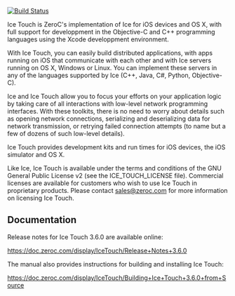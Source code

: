 [![Build Status](https://magnum.travis-ci.com/zeroc-ice/icetouch.svg?token=icxd1yE9Nf6WLivZz2vF&branch=master)](https://magnum.travis-ci.com/zeroc-ice/icetouch)

Ice Touch is ZeroC's implementation of Ice for iOS devices and OS X,
with full support for developpment in the Objective-C and C++
programming languages using the Xcode developpment environment.

With Ice Touch, you can easily build distributed applications, with
apps running on iOS that communicate with each other and with Ice
servers running on OS X, Windows or Linux. You can implement these
servers in any of the languages supported by Ice (C++, Java, C#,
Python, Objective-C).

Ice and Ice Touch allow you to focus your efforts on your application
logic by taking care of all interactions with low-level network
programming interfaces. With these toolkits, there is no need to worry
about details such as opening network connections, serializing and
deserializing data for network transmission, or retrying failed
connection attempts (to name but a few of dozens of such low-level
details).

Ice Touch provides development kits and run times for iOS devices, the
iOS simulator and OS X.

Like Ice, Ice Touch is available under the terms and conditions of the
GNU General Public License v2 (see the ICE_TOUCH_LICENSE
file). Commercial licenses are available for customers who wish to use
Ice Touch in proprietary products. Please contact sales@zeroc.com for
more information on licensing Ice Touch.

Documentation
-------------

Release notes for Ice Touch 3.6.0 are available online:

  https://doc.zeroc.com/display/IceTouch/Release+Notes+3.6.0

The manual also provides instructions for building and installing Ice
Touch:

  https://doc.zeroc.com/display/IceTouch/Building+Ice+Touch+3.6.0+from+Source
